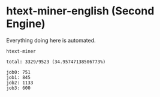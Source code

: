 # htext-miner-english (Second Engine)

Everything doing here is automated.

```
htext-miner

total: 3329/9523 (34.95747138506773%)

job0: 751
job1: 845
job2: 1133
job3: 600
```